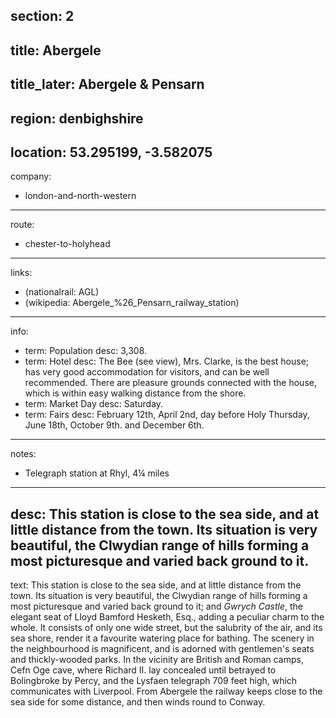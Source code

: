 section: 2
----
title: Abergele
----
title_later: Abergele & Pensarn
----
region: denbighshire
----
location: 53.295199, -3.582075
----
company:
- london-and-north-western
----
route:
- chester-to-holyhead
----
links:
- (nationalrail: AGL)
- (wikipedia: Abergele_%26_Pensarn_railway_station)
----
info:
- term: Population
  desc: 3,308.
- term: Hotel
  desc: The Bee (see view), Mrs. Clarke, is the best house; has very good accommodation for visitors, and can be well recommended. There are pleasure grounds connected with the house, which is within easy walking distance from the shore.
- term: Market Day
  desc: Saturday.
- term: Fairs
  desc: February 12th, April 2nd, day before Holy Thursday, June 18th, October 9th. and December 6th.
----
notes:
- Telegraph station at Rhyl, 4¼ miles
----
desc: This station is close to the sea side, and at little distance from the town. Its situation is very beautiful, the Clwydian range of hills forming a most picturesque and varied back ground to it.
----
text: This station is close to the sea side, and at little distance from the town. Its situation is very beautiful, the Clwydian range of hills forming a most picturesque and varied back ground to it; and *Gwrych Castle*, the elegant seat of Lloyd Bamford Hesketh, Esq., adding a peculiar charm to the whole. It consists of only one wide street, but the salubrity of the air, and its sea shore, render it a favourite watering place for bathing. The scenery in the neighbourhood is magnificent, and is adorned with gentlemen's seats and thickly-wooded parks. In the vicinity are British and Roman camps, Cefn Oge cave, where Richard II. lay concealed until betrayed to Bolingbroke by Percy, and the Lysfaen telegraph 709 feet high, which communicates with Liverpool. From Abergele the railway keeps close to the sea side for some distance, and then winds round to Conway.
